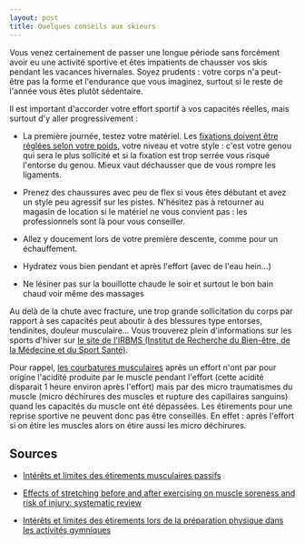 ```yaml
---
layout: post
title: Quelques conseils aux skieurs
---
```


Vous venez certainement de passer une longue période sans forcément avoir eu une activité sportive et êtes impatients de
chausser vos skis pendant les vacances hivernales.
Soyez prudents : votre corps n'a peut-être pas la forme et l'endurance que vous imaginez, surtout si le reste de l'année
vous êtes plutôt sédentaire.

Il est important d'accorder votre effort sportif à vos capacités réelles, mais surtout d'y aller progressivement :

- La première journée, testez votre matériel.
  Les [fixations doivent être réglées selon votre poids](http://www.reglagefixation.fr/), votre niveau et votre style :
  c'est votre genou qui sera le plus sollicité et si la fixation est trop serrée vous risqué l'entorse du genou.
  Mieux vaut déchausser que de vous rompre les ligaments.

- Prenez des chaussures avec peu de flex si vous êtes débutant et avez un style peu agressif sur les pistes.
  N'hésitez pas à retourner au magasin de location si le matériel ne vous convient pas : les professionnels sont là pour vous conseiller.

- Allez y doucement lors de votre première descente, comme pour un échauffement.

- Hydratez vous bien pendant et après l'effort (avec de l'eau hein...)

- Ne lésiner pas sur la bouillotte chaude le soir et surtout le bon bain chaud voir même des massages

Au delà de la chute avec fracture, une trop grande sollicitation du corps par rapport à ses capacités peut aboutir à des blessures type entorses, tendinites, douleur musculaire...
Vous trouverez plein d'informations sur les sports d'hiver sur [le site de l'IRBMS (Institut de Recherche du Bien-être, de la Médecine et du Sport Santé)](http://www.irbms.com/sport/sports-hiver/).

Pour rappel, [les courbatures musculaires](https://fr.wikipedia.org/wiki/Courbature) après un effort n'ont par pour origine
l'acidité produite par le muscle pendant l'effort (cette acidité disparait 1 heure environ après l'effort) mais par des
micro traumatismes du muscle (micro déchirures des muscles et rupture des capillaires sanguins) quand les capacités du muscle ont été dépassées.
Les étirements pour une reprise sportive ne peuvent donc pas être conseillés.
En effet : après l'effort si on étire les muscles alors on étire aussi les micro déchirures.

## Sources

- [Intérêts et limites des étirements musculaires passifs](http://l.sempe.free.fr/Etirements%20passifs.pdf)

- [Effects of stretching before and after exercising on muscle soreness and risk of injury: systematic review](http://www.bmj.com/content/325/7362/468)

- [Intérêts et limites des étirements lors de la préparation physique dans les activités gymniques](http://prevost.pascal.free.fr/public/pdf/Etirements.pdf)
